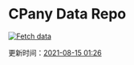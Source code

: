 # CPany Data Repo

[![Fetch data](https://github.com/yjl9903/CPany/actions/workflows/fetch.yml/badge.svg)](https://github.com/yjl9903/CPany/actions/workflows/fetch.yml)

<!-- START_SECTION: update_time -->
更新时间：[2021-08-15 01:26](https://www.timeanddate.com/worldclock/fixedtime.html?msg=Fetch+data&iso=20210815T012619&p1=237)
<!-- END_SECTION: update_time -->
